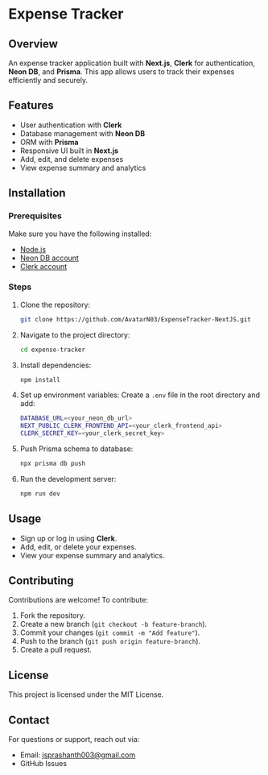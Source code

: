 # Expense Tracker

## Overview
An expense tracker application built with **Next.js**, **Clerk** for authentication, **Neon DB**, and **Prisma**. This app allows users to track their expenses efficiently and securely.

## Features
- User authentication with **Clerk**
- Database management with **Neon DB**
- ORM with **Prisma**
- Responsive UI built in **Next.js**
- Add, edit, and delete expenses
- View expense summary and analytics

## Installation

### Prerequisites
Make sure you have the following installed:
- [Node.js](https://nodejs.org/)
- [Neon DB account](https://neon.tech/)
- [Clerk account](https://clerk.dev/)

### Steps
1. Clone the repository:
   ```sh
   git clone https://github.com/AvatarN03/ExpenseTracker-NextJS.git
   ```
2. Navigate to the project directory:
   ```sh
   cd expense-tracker
   ```
3. Install dependencies:
   ```sh
   npm install
   ```
4. Set up environment variables:
   Create a `.env` file in the root directory and add:
   ```sh
   DATABASE_URL=<your_neon_db_url>
   NEXT_PUBLIC_CLERK_FRONTEND_API=<your_clerk_frontend_api>
   CLERK_SECRET_KEY=<your_clerk_secret_key>
   ```
5. Push Prisma schema to database:
   ```sh
   npx prisma db push
   ```
6. Run the development server:
   ```sh
   npm run dev
   ```

## Usage
- Sign up or log in using **Clerk**.
- Add, edit, or delete your expenses.
- View your expense summary and analytics.

## Contributing
Contributions are welcome! To contribute:
1. Fork the repository.
2. Create a new branch (`git checkout -b feature-branch`).
3. Commit your changes (`git commit -m "Add feature"`).
4. Push to the branch (`git push origin feature-branch`).
5. Create a pull request.

## License
This project is licensed under the MIT License.

## Contact
For questions or support, reach out via:
- Email: jsprashanth003@gmail.com 
- GitHub Issues

